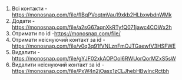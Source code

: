 1. Всі контакти - https://monosnap.com/file/flBqPVoqtmVau19xkb2HLbxwbdnWMk
2. Додати - https://monosnap.com/file/a2sG67aqnXkRTyfQ071jawc4COWx2h
3. Отримати по id -https://monosnap.com/file/
4. Отримати неіснуючий контакт за id - https://monosnap.com/file/v0q3q91fVNLznFmOJTGaewfV3HSFWE
5. Видалити - https://monosnap.com/file/gYJF02xkAOPOol6RWUorQorMZxS5sW
6. Видалити неіснуючий контакт за id - https://monosnap.com/file/PxW4n2jOasx1zCLJhebHBwIncRctbh
